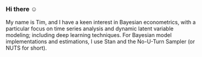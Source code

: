 ### Hi there :relaxed:
My name is Tim, and I have a keen interest in Bayesian econometrics, with a particular focus on time series analysis and dynamic latent variable modeling; including deep learning techniques. For Bayesian model implementations and estimations, I use Stan and the No-U-Turn Sampler (or NUTS for short).


